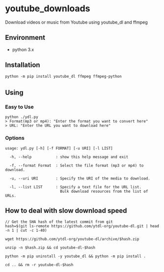 # youtube_downloads

Download videos or music from Youtube using youtube_dl and ffmpeg

## Environment

- python 3.x

## Installation

```
python -m pip install youtube_dl ffmpeg ffmpeg-python
```


## Using　

### Easy to Use
```
python ./ydl.py
> Format(mp3 or mp4): "Enter the format you want to convert here"
> URL: "Enter the URL you want to download here"
```

### Options
```
usage: ydl.py [-h] [-f FORMAT] [-u URI] [-l LIST]

  -h, --help           : show this help message and exit

  -f, --format Format  : Select the file format (mp3 or mp4) to download.

  -u, --uri URI        : Specify the URI of the media to download.

  -l, --list LIST      : Specify a text file for the URL list.
                         Bulk download resources from the list of URLs.

```

## How to deal with slow download speed

```
// Get the SHA hash of the latest commit from git
hash=$(git ls-remote https://github.com/ytdl-org/youtube-dl.git | head -n 1 | cut -c 1-40)

wget https://github.com/ytdl-org/youtube-dl/archive/$hash.zip

unzip -n $hash.zip && cd youtube-dl-$hash

python -m pip uninstall -y youtube_dl && python -m pip install .

cd .. && rm -r youtube-dl-$hash
```
